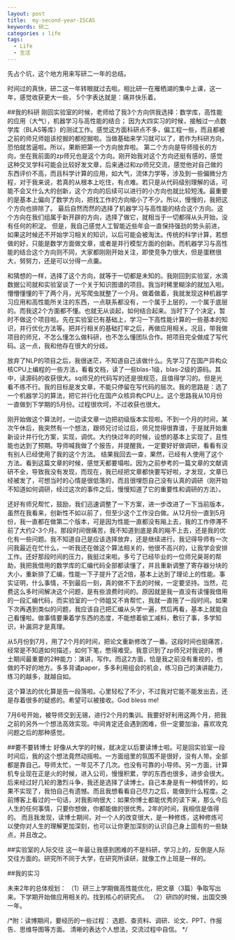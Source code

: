 ```yaml
---
layout: post
title:  my-second-year-ISCAS
keywords: 研二
categories : life
tags:
  - Life
  - 生活
---
```

先占个坑，这个地方用来写研二一年的总结。

时间过的真快，研二这一年转眼就过去啦。相比研一在雁栖湖的集中上课，这一年，感觉收获更大一些，
5个字表达就是：痛并快乐着。　

##我的科研
刚回实验室的时候，老师给了我3个方向供我选择：数学库，高性能的应用（大气），机器学习与高性能的结合；
因为大四实习的时候，接触过一点数学库（BLAS等库）的测试工作。感觉这方面科研点不多，偏工程一些，而且都被之前的师兄师姐该挖掘的都挖掘啦。当做基础来学习就可以了，若作为科研方向，恐怕就苦逼啦。所以，果断把第一个方向放弃啦。
第二个方向是导师擅长的方向，坐在我前面的zp师兄也是这个方向。刚开始我对这个方向还挺有感的，感觉这种交叉学科可能会比较好发文章，后来通过和zp师兄交流，感觉他对自己做的东西评价不高，而且科学计算的应用，如大气，流体力学等，涉及到一些偏微分方程，对于我来说，若真的从根本上吃住，有点难。若只是从代码级别理解的话，可能不会又什么大的创新，这个方向的后续可以进行的小方向也就比较短浅。最重要的是基本上偏向了数学方向，把找工作的方向缩小了不少。所以，慢慢的，我把这个方向也排除了。
最后自然而然的选择了机器学习与高性能的结合这个方向。这个方向在我们组属于新开辟的方向，选择了做它，就相当于一切都得从头开始，没有任何的积淀。
但是，我自己感觉人工智能近些年会一直保持强劲的势头前进，如果这时候还不开始学习相关的知识，以后可能会被淘汰。传统的科学计算，若想做的好，只能是数学方面做文章，或者是并行模型方面的创新。而机器学习与高性能的结合这个方向则不同，大家都刚刚开始关注，即使竞争力很大，但是蛋糕很大，努努力，还是可以分得一点羹。

和猜想的一样，选择了这个方向，就等于一切都是未知的。我刚回到实验室，水滴数据公司就和实验室谈了一个关于知识图谱的项目。我当时稀里糊涂的就加入啦。懵懵懂懂的干了两个月，光写爬虫就整了一个月。做着做着，我就发现这种机器学习应用和高性能所关注的东西，一点联系都没有，一个属于上层的，一个属于底层的。而我这2个方面都不懂。也就无从谈起，如何结合起来。当时下了个决定，暂时不做这个项目啦。先在实验室已有基础上，学习一下高性能计算的一些基本的知识，并行优化方法等。把并行相关的基础打牢之后，再做应用相关。况且，带我做项目的师兄，不怎么懂怎么做科研，也不怎么懂团队合作。把项目完全做成了写代码。这一点，我和他存在很大的分歧。

放弃了NLP的项目之后，我很迷茫，不知道自己该做什么。先学习了在国产异构众核CPU上编程的一些方法，看看文档，读了一些blas-1级，blas-2级的源码。其中，读源码的收获很大。sq师兄的代码写的还是很规范，且值得学习的。但是光看不练不行。我的目标是发文章，不能只停留在写代码的层次。我的思路是：选了一个机器学习的算法，把它并行化在国产众核异构CPU上。这个思路我从10月份一直做到下学期的5月份。过程很坎坷，不过收获也很大。

刚开始做这个算法时，一边读文章一边把初级版本实现啦。不到一个月的时间，某次午休后，我突然有一个想法，跟师兄讨论过后，师兄觉得很靠谱，于是就开始重新设计并行化方案，实现，调优。大约快过年的时候，设想的基本上实现了，且性能也达到了预期。导师喊我做了个报告，并提醒我，一定要好好做调研，看看有没有别人已经使用了我的这个方法。
结果我回去一查，果然，已经有人使用了这个方法。看到这篇文章的时候，感觉天都要塌啦。因为之前参考的一篇文章的文献调研不全，导致我没有发现，而现在，我已经把文章都快要写好啦，才发现，文章已经被发了，可想当时的心情是很低落的，而且很埋怨自己没有认真的调研（刚开始不知道如何调研，经过这次的事件之后，慢慢知道了它的重要性和调研的方法）。

还好有师兄帮忙，鼓励，我们迅速调整了一下方案，进一步改进了一下当前版本，虽然在我看来，创新性不如以前了，但至少这个工作没白做。从12月份一直到5月份，我一直都在做第二个版本，可是因为性能一直都没有飚上去，我的工作停滞不前了大约2-3个月。那段时间很痛苦，我不知道到底是真的飚不上去，还是我的优化有一些问题。我不知道自己是应该选择放弃，还是继续进行。我记得导师有一次问我最近在忙什么，一听我还在做这个算法相关的，他很不高兴的，让我学会安排工作。还好那段时间的压力，我挺过来啦。多亏了已经毕业的一位师兄昊哥的帮助，我把我借用的数学库的汇编代码全部都读懂了，并且重新调整了寄存器分块的大小，重新排了汇编，性能一下子提升了近2倍，基本上达到了理论上的性能。事实证明，什么事情，不到最后一刻，真的做不下去的时候，一定要坚持。当然，花费这么多时间解决这个问题，是有些浪费时间的。原因就是我一直没有读懂我借用的一段汇编代码，而实验室的一个师姐又不肯帮忙，我就一直拖了一段时间。如果下次再遇到类似的问题，我应该自己把汇编从头学一遍，然后再看，基本上就能自己看懂啦。做事情要秉着学东西的态度，不能想着偷工减料，敷衍了事，多学知识，补漏洞才是真理。

从5月份到7月，用了2个月的时间，把论文重新修改了一番。这段时间也挺痛苦，经常是不知道如何描述，如何下笔，憋得难受。我意识到了zp师兄对我说的，博士期间最重要的2种能力：演讲，写作。而这2方面，恰是我之前没有重视的，也做的不好的地方。多多背诵paper，多多利用组会的机会，练习自己的演讲能力，练习的越多，就越自如。

这个算法的优化算是告一段落啦。心里轻松了不少，不过我对它能不能发出去，还是存着很多的疑惑的。希望可以被接收。God bless me!

7月6号开始，被导师交到无锡，进行2个月的集训。我要好好利用这两个月，把我之前的另外一个想法高效实现。中间肯定还会遇到困难，但一定要加油，喜欢攻克问题之后的那种感觉。


##要不要转博士
好像从大学的时候，就决定以后要读博士啦。可是回实验室一段时间后，我的这个想法竟然动摇啦。一方面组里的氛围不是很好，没有人带。全部都是靠自己。导师太忙，一年见不了几次。也没有可靠的小导师。另一方面，计算机专业现在正是火的时候，进入公司，慢慢积累，学的东西也很多，进步会很大。后来经过好几轮的激烈斗争，我还是选择了读博士。自己本身是有一种情怀的，如果不实现了，我怕自己有遗憾。而且我想看看自己尽力之后，能做到什么程度。之前博客上看过的一句话，对我影响很大：如果你博士都能优秀的读下来，那么今后人生的任何事情，只要你想做，你都能做的很优秀。2年的时间，我相信是值得的。
而且我发现，读博士期间，对一个人的改变很大，是一种修炼，这种修炼可以使你对人生的理解更加深刻，也可以让你更加深刻的认识自己身上固有的一些缺点，并且改之。


##实验室的人际交往
这一年最让我感到困难的不是科研，学习上的，反倒是人际交往方面的。研究所不同于大学，在研究所读研，就像工作上班是一样的。



##我的实习



未来2年的总体规划：
（1）研三上学期做高性能优化，把文章（3篇）争取写出来。下学期开始做应用相关的。找到核心的研究点。
（2）研四的时候，出国交换一年。



/*附：读博期间，要经历的一些过程：
选题、查资料、调研、论文、PPT、作报告、思维导图等方面。
清晰的表达个人想法，交流过程中自信。
*/